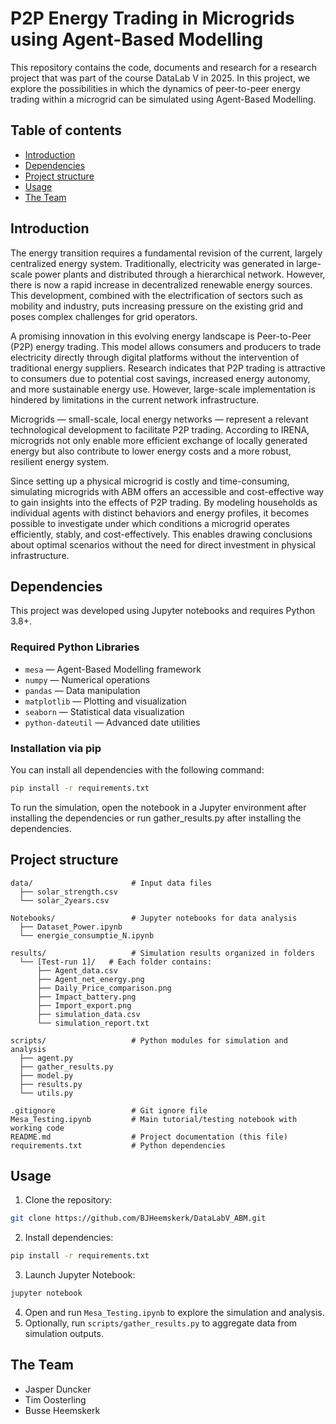 # **P2P Energy Trading in Microgrids using Agent-Based Modelling**

This repository contains the code, documents and research for a research project that was part of the course DataLab V in 2025. In this project, we explore the possibilities in which the dynamics of peer-to-peer energy trading within a microgrid can be simulated using Agent-Based Modelling.


## Table of contents

- [Introduction](#introduction)
- [Dependencies](#dependencies)
- [Project structure](#project-structure)
- [Usage](#usage)
- [The Team](#the-team)


## Introduction

The energy transition requires a fundamental revision of the current, largely centralized energy system. Traditionally, electricity was generated in large-scale power plants and distributed through a hierarchical network. However, there is now a rapid increase in decentralized renewable energy sources. This development, combined with the electrification of sectors such as mobility and industry, puts increasing pressure on the existing grid and poses complex challenges for grid operators.

A promising innovation in this evolving energy landscape is Peer-to-Peer (P2P) energy trading. This model allows consumers and producers to trade electricity directly through digital platforms without the intervention of traditional energy suppliers. Research indicates that P2P trading is attractive to consumers due to potential cost savings, increased energy autonomy, and more sustainable energy use. However, large-scale implementation is hindered by limitations in the current network infrastructure.

Microgrids — small-scale, local energy networks — represent a relevant technological development to facilitate P2P trading. According to IRENA, microgrids not only enable more efficient exchange of locally generated energy but also contribute to lower energy costs and a more robust, resilient energy system.

Since setting up a physical microgrid is costly and time-consuming, simulating microgrids with ABM offers an accessible and cost-effective way to gain insights into the effects of P2P trading. By modeling households as individual agents with distinct behaviors and energy profiles, it becomes possible to investigate under which conditions a microgrid operates efficiently, stably, and cost-effectively. This enables drawing conclusions about optimal scenarios without the need for direct investment in physical infrastructure.


## Dependencies

This project was developed using Jupyter notebooks and requires Python 3.8+.

### Required Python Libraries

- `mesa` — Agent-Based Modelling framework  
- `numpy` — Numerical operations  
- `pandas` — Data manipulation  
- `matplotlib` — Plotting and visualization  
- `seaborn` — Statistical data visualization  
- `python-dateutil` — Advanced date utilities  

### Installation via pip

You can install all dependencies with the following command:

```bash
pip install -r requirements.txt
```

To run the simulation, open the notebook in a Jupyter environment after installing the dependencies or run gather_results.py after installing the dependencies.


## Project structure
```plaintext
data/                      # Input data files
  ├── solar_strength.csv
  └── solar_2years.csv

Notebooks/                 # Jupyter notebooks for data analysis
  ├── Dataset_Power.ipynb
  └── energie_consumptie_N.ipynb

results/                   # Simulation results organized in folders
  └── [Test-run 1]/   # Each folder contains:
      ├── Agent_data.csv
      ├── Agent_net_energy.png
      ├── Daily_Price_comparison.png
      ├── Impact_battery.png
      ├── Import_export.png
      ├── simulation_data.csv
      └── simulation_report.txt

scripts/                   # Python modules for simulation and analysis
  ├── agent.py
  ├── gather_results.py
  ├── model.py
  ├── results.py
  └── utils.py

.gitignore                 # Git ignore file
Mesa_Testing.ipynb         # Main tutorial/testing notebook with working code
README.md                  # Project documentation (this file)
requirements.txt           # Python dependencies
```


## Usage

1. Clone the repository:
```bash
git clone https://github.com/BJHeemskerk/DataLabV_ABM.git
```

2. Install dependencies:
```bash
pip install -r requirements.txt
```

3. Launch Jupyter Notebook:
```bash
jupyter notebook
```

4. Open and run `Mesa_Testing.ipynb` to explore the simulation and analysis.
5. Optionally, run `scripts/gather_results.py` to aggregate data from simulation outputs.


## The Team

- Jasper Duncker
- Tim Oosterling
- Busse Heemskerk


